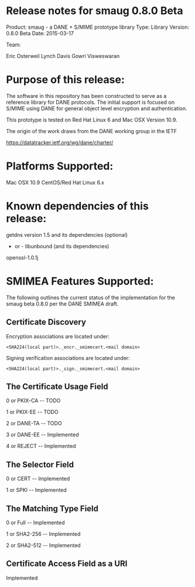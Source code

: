 Release notes for smaug 0.8.0 Beta
==========

Product: smaug - a DANE + S/MIME prototype library
Type:    Library
Version: 0.8.0 Beta
Date:    2015-03-17

Team:

Eric Osterweil
Lynch Davis
Gowri Visweswaran

Purpose of this release:
=========

The software in this repository has been constructed to serve as a reference library for DANE protocols.  The
initial support is focused on S/MIME using DANE for general object level encryption and authentication.  

This prototype is tested on Red Hat Linux 6 and Mac OSX Version 10.9.

The origin of the work draws from the DANE working group in the IETF

  https://datatracker.ietf.org/wg/dane/charter/


Platforms Supported:
=========

Mac OSX 10.9
CentOS/Red Hat Linux 6.x


Known dependencies of this release:
=========

getdns version 1.5 and its dependencies (optional)
- or -
libunbound (and its dependencies)

openssl-1.0.1j



SMIMEA Features Supported:
========

The following outlines the current status of the implementation for the smaug beta 0.8.0
per the DANE SMIMEA draft.

Certificate Discovery
------
Encryption associations are located under:

```
<SHA224(local part)>._encr._smimecert.<mail domain>
```

Signing verification associations are located under:

```
<SHA224(local part)>._sign._smimecert.<mail domain>
```

The Certificate Usage Field
------

0 or PKIX-CA -- TODO

1 or PKIX-EE -- TODO

2 or DANE-TA -- TODO

3 or DANE-EE -- Implemented

4 or REJECT -- Implemented


The Selector Field
------

0 or CERT --  Implemented

1 or SPKI -- Implemented

The Matching Type Field
------

0 or Full --  Implemented

1 or SHA2-256 -- Implemented

2 or SHA2-512 -- Implemented

Certificate Access Field as a URI
------

Implemented


